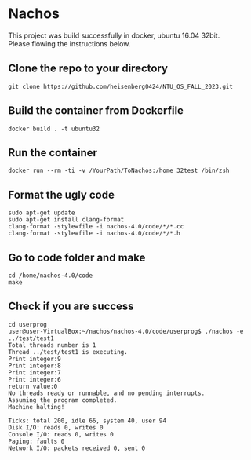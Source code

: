 # Nachos

This project was build successfully in docker, ubuntu 16.04 32bit.  
Please flowing the instructions below.

## Clone the repo to your directory
```
git clone https://github.com/heisenberg0424/NTU_OS_FALL_2023.git
```

## Build the container from Dockerfile
```
docker build . -t ubuntu32
```

## Run the container
```
docker run --rm -ti -v /YourPath/ToNachos:/home 32test /bin/zsh
```

## Format the ugly code
```
sudo apt-get update
sudo apt-get install clang-format
clang-format -style=file -i nachos-4.0/code/*/*.cc
clang-format -style=file -i nachos-4.0/code/*/*.h
```

## Go to code folder and make
```
cd /home/nachos-4.0/code
make
```


## Check if you are success
```
cd userprog
user@user-VirtualBox:~/nachos/nachos-4.0/code/userprog$ ./nachos -e ../test/test1
Total threads number is 1
Thread ../test/test1 is executing.
Print integer:9
Print integer:8
Print integer:7
Print integer:6
return value:0
No threads ready or runnable, and no pending interrupts.
Assuming the program completed.
Machine halting!

Ticks: total 200, idle 66, system 40, user 94
Disk I/O: reads 0, writes 0
Console I/O: reads 0, writes 0
Paging: faults 0
Network I/O: packets received 0, sent 0
```
